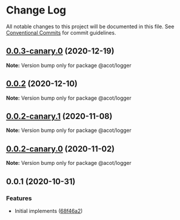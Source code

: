 # Change Log

All notable changes to this project will be documented in this file.
See [Conventional Commits](https://conventionalcommits.org) for commit guidelines.

## [0.0.3-canary.0](https://github.com/acot-a11y/acot/compare/@acot/logger@0.0.2...@acot/logger@0.0.3-canary.0) (2020-12-19)

**Note:** Version bump only for package @acot/logger

## [0.0.2](https://github.com/acot-a11y/acot/compare/@acot/logger@0.0.2-canary.1...@acot/logger@0.0.2) (2020-12-10)

**Note:** Version bump only for package @acot/logger

## [0.0.2-canary.1](https://github.com/acot-a11y/acot/compare/@acot/logger@0.0.2-canary.0...@acot/logger@0.0.2-canary.1) (2020-11-08)

**Note:** Version bump only for package @acot/logger

## [0.0.2-canary.0](https://github.com/acot-a11y/acot/compare/@acot/logger@0.0.1...@acot/logger@0.0.2-canary.0) (2020-11-02)

**Note:** Version bump only for package @acot/logger

## 0.0.1 (2020-10-31)

### Features

- Initial implements ([68f46a2](https://github.com/acot-a11y/acot/commit/68f46a250de7793795678ece40d23d927ddd075c))
